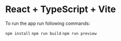 # React + TypeScript + Vite

To run the app run following commands:

`npm install`
`npm run build`
`npm run preview`
